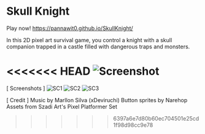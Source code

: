 # Skull Knight

Play now! https://pannawit0.github.io/SkullKnight/

In this 2D pixel art survival game, you control a knight with a skull companion trapped in a castle filled with dangerous traps and monsters. 

<<<<<<< HEAD
![Screenshot](screenshot.png)
=======
[ Screenshots ]
![SC1](https://github.com/Pannawit0/SkullKnight/assets/148351454/c04d5c8b-21e2-4b9f-8b73-5e3e10dd782c)
![SC2](https://github.com/Pannawit0/SkullKnight/assets/148351454/5b690491-f22a-4388-96c5-324280605927)
![SC3](https://github.com/Pannawit0/SkullKnight/assets/148351454/2441ec97-ab26-47d9-96b8-2c3df6f1d38f)

[ Credit ]
Music by Marllon Silva (xDeviruchi)
Button sprites by Narehop
Assets from Szadi Art's Pixel Platformer Set
>>>>>>> 6397a6e7d80b60ec704501e25cd1f98d98cc9e78

